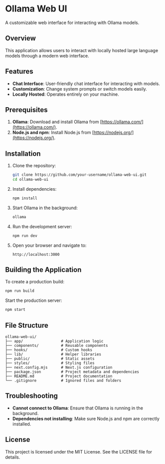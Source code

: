 # Ollama Web UI

A customizable web interface for interacting with Ollama models.

## Overview

This application allows users to interact with locally hosted large language models through a modern web interface. 

## Features

- **Chat Interface**: User-friendly chat interface for interacting with models.
- **Customization**: Change system prompts or switch models easily.
- **Locally Hosted**: Operates entirely on your machine.

## Prerequisites

1. **Ollama**: Download and install Ollama from [https://ollama.com/](https://ollama.com/).
2. **Node.js and npm**: Install Node.js from [https://nodejs.org/](https://nodejs.org/).

## Installation

1. Clone the repository:
   ```bash
   git clone https://github.com/your-username/ollama-web-ui.git
   cd ollama-web-ui
   ```

2. Install dependencies:
   ```bash
   npm install
   ```

3. Start Ollama in the background:
   ```bash
   ollama
   ```

4. Run the development server:
   ```bash
   npm run dev
   ```

5. Open your browser and navigate to:
   ```
   http://localhost:3000
   ```

## Building the Application

To create a production build:
```bash
npm run build
```

Start the production server:
```bash
npm start
```

## File Structure

```
ollama-web-ui/
├── app/                 # Application logic
├── components/          # Reusable components
├── hooks/               # Custom hooks
├── lib/                 # Helper libraries
├── public/              # Static assets
├── styles/              # Styling files
├── next.config.mjs      # Next.js configuration
├── package.json         # Project metadata and dependencies
├── README.md            # Project documentation
└── .gitignore           # Ignored files and folders
```

## Troubleshooting

- **Cannot connect to Ollama**: Ensure that Ollama is running in the background.
- **Dependencies not installing**: Make sure Node.js and npm are correctly installed.

## License

This project is licensed under the MIT License. See the LICENSE file for details.
